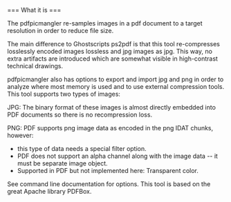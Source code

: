 === What it is ===

The pdfpicmangler re-samples images in a pdf document to a target resolution in order to reduce file size.

The main difference to Ghostscripts ps2pdf is that this tool re-compresses losslessly encoded images lossless and jpg images as jpg. This way, no extra artifacts are introduced which are somewhat visible in high-contrast technical drawings.

pdfpicmangler also has options to export and import jpg and png in order to analyze where most memory is used and to use external compression tools. This tool supports two types of images:

JPG: The binary format of these images is almost directly embedded into PDF documents so there is no recompression loss.

PNG: PDF supports png image data as encoded in the png IDAT chunks, however:
- this type of data needs a special filter option.
- PDF does not support an alpha channel along with the image data -- it must be separate image object.
- Supported in PDF but not implemented here: Transparent color.

See command line documentation for options. This tool is based on the great Apache library PDFBox.
